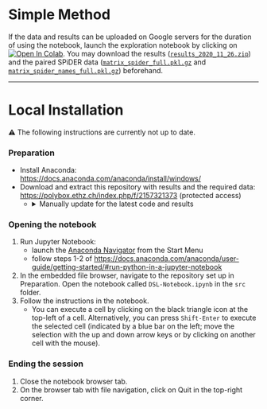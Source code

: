 # Simple Method
If the data and results can be uploaded on Google servers for the duration of using the notebook, launch the exploration notebook by clicking on [![Open In Colab](https://colab.research.google.com/assets/colab-badge.svg)](https://colab.research.google.com/github/SimoneBarbaro/data_science_lab_project/blob/main/src/DSL-Notebook.ipynb).
You may download the results ([`results_2020_11_26.zip`](https://polybox.ethz.ch/index.php/f/2157320838)) and the paired SPiDER data ([`matrix_spider_full.pkl.gz`](https://polybox.ethz.ch/index.php/f/2160073828) and [`matrix_spider_names_full.pkl.gz`](https://polybox.ethz.ch/index.php/f/2160073720)) beforehand.

---
# Local Installation
:warning: The following instructions are currently not up to date.

### Preparation
- Install Anaconda:
https://docs.anaconda.com/anaconda/install/windows/
- Download and extract this repository with results and the required data: https://polybox.ethz.ch/index.php/f/2157321373 (protected access)
  - <details>
    <summary>Manually update for the latest code and results</summary>

    - Download this code repository: https://github.com/SimoneBarbaro/data_science_lab_project/archive/main.zip
      - Extract the `.zip` archive into some folder.
    - Download the results archive `results_2020_11_26.zip`: https://polybox.ethz.ch/index.php/f/2157320838 (protected access)
      - Extract the `results` folder to the root of the previous extraction (next to the `src` and `data` folders)

    The following files need to be downloaded once only and can be re-used when updating:
    - Download the processed TWOSIDES database (`TWOSIDES_medDRA.csv.gz`): https://polybox.ethz.ch/index.php/s/Uemf21AIiZ7ooNi/download
      - Place it into the `data` folder.
    - Download the processed SPiDER dataset (`alldrugs_twosides_merged.csv`): https://polybox.ethz.ch/index.php/f/2152429962 (protected access)
      - Place it into the `data` folder.
  </details>

### Opening the notebook
1. Run Jupyter Notebook:
    - launch the [Anaconda Navigator](https://docs.anaconda.com/anaconda/user-guide/getting-started/) from the Start Menu
    - follow steps 1-2 of https://docs.anaconda.com/anaconda/user-guide/getting-started/#run-python-in-a-jupyter-notebook
2. In the embedded file browser, navigate to the repository set up in Preparation. Open the notebook called `DSL-Notebook.ipynb` in the `src` folder.
3. Follow the instructions in the notebook.
    - You can execute a cell by clicking on the black triangle icon at the top-left of a cell.
  Alternatively, you can press `Shift-Enter` to execute the selected cell (indicated by a blue bar on the left; move the selection with the up and down arrow keys or by clicking on another cell with the mouse).

### Ending the session
1. Close the notebook browser tab.
2. On the browser tab with file navigation, click on Quit in the top-right corner.
